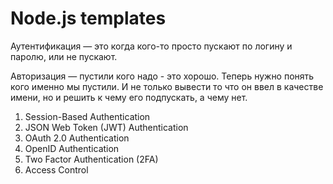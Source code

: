 # Node.js templates


Аутентификация — это когда кого-то просто пускают по логину и паролю, или не пускают.

Авторизация — пустили кого надо - это хорошо. Теперь нужно понять кого именно мы пустили. И не только вывести то что он ввел в качестве имени, но и решить к чему его подпускать, а чему нет.

1. Session-Based Authentication
2. JSON Web Token (JWT) Authentication
3. OAuth 2.0 Authentication
4. OpenID Authentication
5. Two Factor Authentication (2FA)
6. Access Control
